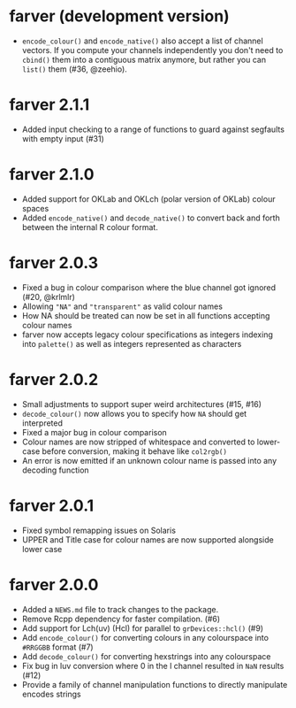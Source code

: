 # farver (development version)

* `encode_colour()` and `encode_native()` also accept a list of channel vectors.
  If you compute your channels independently you don't need to `cbind()` them into
  a contiguous matrix anymore, but rather you can `list()` them (#36, @zeehio).

# farver 2.1.1

* Added input checking to a range of functions to guard against segfaults with 
  empty input (#31)

# farver 2.1.0

* Added support for OKLab and OKLch (polar version of OKLab) colour spaces
* Added `encode_native()` and `decode_native()` to convert back and forth 
  between the internal R colour format.

# farver 2.0.3

* Fixed a bug in colour comparison where the blue channel got ignored 
  (#20, @krlmlr)
* Allowing `"NA"` and `"transparent"` as valid colour names
* How NA should be treated can now be set in all functions accepting colour 
  names
* farver now accepts legacy colour specifications as integers indexing into
  `palette()` as well as integers represented as characters

# farver 2.0.2

* Small adjustments to support super weird architectures (#15, #16)
* `decode_colour()` now allows you to specify how `NA` should get interpreted
* Fixed a major bug in colour comparison
* Colour names are now stripped of whitespace and converted to lower-case before
  conversion, making it behave like `col2rgb()`
* An error is now emitted if an unknown colour name is passed into any decoding
  function

# farver 2.0.1

* Fixed symbol remapping issues on Solaris
* UPPER and Title case for colour names are now supported alongside lower case

# farver 2.0.0

* Added a `NEWS.md` file to track changes to the package.
* Remove Rcpp dependency for faster compilation. (#6)
* Add support for Lch(uv) (Hcl) for parallel to `grDevices::hcl()` (#9)
* Add `encode_colour()` for converting colours in any colourspace into `#RRGGBB`
  format (#7)
* Add `decode_colour()` for converting hexstrings into any colourspace
* Fix bug in luv conversion where 0 in the l channel resulted in `NaN` results 
  (#12)
* Provide a family of channel manipulation functions to directly manipulate 
  encodes strings
